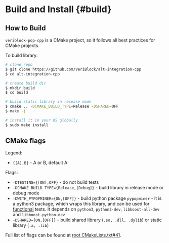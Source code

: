 # Build and Install {#build}



## How to Build

`veriblock-pop-cpp` is a CMake project, so it follows all best practices for CMake projects.

To build library:
```sh
# clone repo
$ git clone https://github.com/VeriBlock/alt-integration-cpp
$ cd alt-integration-cpp

# create build dir
$ mkdir build
$ cd build

# build static library in release mode
$ cmake .. -DCMAKE_BUILD_TYPE=Release -DSHARED=OFF 
$ make -j

# install it in your OS globally
$ sudo make install
```

## CMake flags

Legend:
- `{[A],B}` - A or B, default A

Flags:
- `-DTESTING={[ON],OFF}` - do not build tests
- `-DCMAKE_BUILD_TYPE={Release,[Debug]}` - build library in release mode or debug mode
- `-DWITH_PYPOPMINER={ON,[OFF]}` - build python package `pypopminer` - it is a python3 package, which wraps this library, and can be used for [functional](https://github.com/bitcoin/bitcoin/tree/master/test/functional) tests.
   It depends on `python3`, `python3-dev`, `libboost-all-dev` and `libboost-python-dev`
- `-DSHARED={ON,[OFF]}` - build shared library (`.so, .dll, .dylib`) or static library (`.a, .lib`)

Full list of flags can be found at [root CMakeLists.txt#41](./CMakeLists.txt#41).